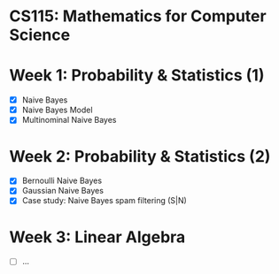 # CS115: Mathematics for Computer Science

# Week 1: Probability & Statistics (1)
- [x] Naive Bayes
- [x] Naive Bayes Model
- [x] Multinominal Naive Bayes
# Week 2: Probability & Statistics (2)
- [x] Bernoulli Naive Bayes
- [x] Gaussian Naive Bayes
- [x] Case study: Naive Bayes spam filtering (S|N)
# Week 3: Linear Algebra
- [ ] ...

